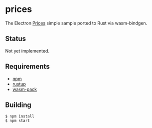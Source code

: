 # prices

The Electron [Prices](https://github.com/electron/simple-samples/tree/master/prices) simple sample ported to Rust via wasm-bindgen.

## Status

Not yet implemented.

## Requirements

- [npm](https://nodejs.org/en/download/)
- [rustup](https://rustup.rs/)
- [wasm-pack](https://rustwasm.github.io/wasm-pack/)

## Building

```
$ npm install
$ npm start
```
